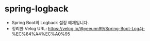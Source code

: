 # spring-logback

- Spring Boot의 Logback 설정 예제입니다.
- 정리한 Velog URL: https://velog.io/@yeeunn99/Spring-Boot-Log4j-%EC%84%A4%EC%A0%95
